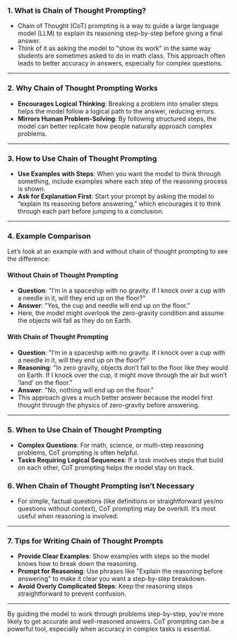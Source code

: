 ### 1. **What is Chain of Thought Prompting?**

- Chain of Thought (CoT) prompting is a way to guide a large language model (LLM) to explain its reasoning step-by-step before giving a final answer.
- Think of it as asking the model to "show its work" in the same way students are sometimes asked to do in math class. This approach often leads to better accuracy in answers, especially for complex questions.

---

### 2. **Why Chain of Thought Prompting Works**

- **Encourages Logical Thinking**: Breaking a problem into smaller steps helps the model follow a logical path to the answer, reducing errors.
- **Mirrors Human Problem-Solving**: By following structured steps, the model can better replicate how people naturally approach complex problems.

---

### 3. **How to Use Chain of Thought Prompting**

- **Use Examples with Steps**: When you want the model to think through something, include examples where each step of the reasoning process is shown.
- **Ask for Explanation First**: Start your prompt by asking the model to “explain its reasoning before answering,” which encourages it to think through each part before jumping to a conclusion.

---

### 4. **Example Comparison**

Let’s look at an example with and without chain of thought prompting to see the difference:

#### Without Chain of Thought Prompting

- **Question**: "I’m in a spaceship with no gravity. If I knock over a cup with a needle in it, will they end up on the floor?"
- **Answer**: "Yes, the cup and needle will end up on the floor."
- Here, the model might overlook the zero-gravity condition and assume the objects will fall as they do on Earth.

#### With Chain of Thought Prompting

- **Question**: "I’m in a spaceship with no gravity. If I knock over a cup with a needle in it, will they end up on the floor?"
- **Reasoning**: "In zero gravity, objects don’t fall to the floor like they would on Earth. If I knock over the cup, it might move through the air but won’t ‘land’ on the floor."
- **Answer**: "No, nothing will end up on the floor."
- This approach gives a much better answer because the model first thought through the physics of zero-gravity before answering.

---

### 5. **When to Use Chain of Thought Prompting**

- **Complex Questions**: For math, science, or multi-step reasoning problems, CoT prompting is often helpful.
- **Tasks Requiring Logical Sequences**: If a task involves steps that build on each other, CoT prompting helps the model stay on track.

### 6. **When Chain of Thought Prompting Isn’t Necessary**

- For simple, factual questions (like definitions or straightforward yes/no questions without context), CoT prompting may be overkill. It’s most useful when reasoning is involved.

---

### 7. **Tips for Writing Chain of Thought Prompts**

- **Provide Clear Examples**: Show examples with steps so the model knows how to break down the reasoning.
- **Prompt for Reasoning**: Use phrases like "Explain the reasoning before answering" to make it clear you want a step-by-step breakdown.
- **Avoid Overly Complicated Steps**: Keep the reasoning steps straightforward to prevent confusion.

---

By guiding the model to work through problems step-by-step, you’re more likely to get accurate and well-reasoned answers. CoT prompting can be a powerful tool, especially when accuracy in complex tasks is essential.